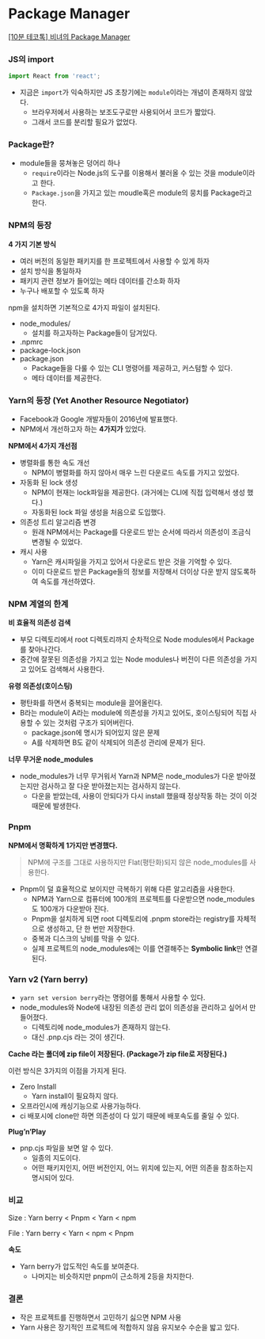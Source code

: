 # Package Manager

[[10분 테코톡] 비녀의 Package Manager](https://www.youtube.com/watch?v=Ds7EjE8Rhjs&list=PLkfxusmKmLsNDGmER2tmrslpPOTfKhE7j&index=115&t=3s)

### JS의 import

```jsx
import React from 'react';
```

- 지금은 `import`가 익숙하지만 JS 초창기에는 `module`이라는 개념이 존재하지 않았다.
    - 브라우저에서 사용하는 보조도구로만 사용되어서 코드가 짧았다.
    - 그래서 코드를 분리할 필요가 없었다.

### Package란?

- module들을 뭉쳐놓은 덩어리 하나
    - `require`이라는 Node.js의 도구를 이용해서 불러올 수 있는 것을 module이라고 한다.
    - `Package.json`을 가지고 있는 moudle혹은 module의 뭉치를 Package라고 한다.

### NPM의 등장

**4 가지 기본 방식**

- 여러 버전의 동일한 패키지를 한 프로젝트에서 사용할 수 있게 하자
- 설치 방식을 통일하자
- 패키지 관련 정보가 들어있는 메타 데이터를 간소화 하자
- 누구나 배포할 수 있도록 하자

npm을 설치하면 기본적으로 4가지 파일이 설치된다.

- node_modules/
    - 설치를 하고자하는 Package들이 담겨있다.
- .npmrc
- package-lock.json
- package.json
    - Package들을 다룰 수 있는 CLI 명령어를 제공하고, 커스텀할 수 있다.
    - 메타 데이터를 제공한다.

### Yarn의 등장 (Yet Another Resource Negotiator)

- Facebook과 Google 개발자들이 2016년에 발표했다.
- NPM에서 개선하고자 하는 **4가지가** 있었다.

**NPM에서 4가지 개선점**

- 병렬화를 통한 속도 개선
    - NPM이 병렬화를 하지 않아서 매우 느린 다운로드 속도를 가지고 있었다.
- 자동화 된 lock 생성
    - NPM이 현재는 lock파일을 제공한다. (과거에는 CLI에 직접 입력해서 생성 했다.)
    - 자동화된 lock 파일 생성을 처음으로 도입했다.
- 의존성 트리 알고리즘 변경
    - 원래 NPM에서는 Package를 다운로드 받는 순서에 따라서 의존성이 조금식 변경될 수 있었다.
- 캐시 사용
    - Yarn은 캐시파일을 가지고 있어서 다운로드 받은 것을 기억할 수 있다.
    - 이미 다운로드 받은 Package들의 정보를 저장해서 더이상 다운 받지 않도록하여 속도를 개선하였다.

### NPM 계열의 한계

**비 효율적 의존성 검색**

- 부모 디렉토리에서 root 디렉토리까지 순차적으로 Node modules에서 Package를 찾아나간다.
- 중간에 잘못된 의존성을 가지고 있는 Node modules나 버전이 다른 의존성을 가지고 있어도 검색해서 사용한다.

**유령 의존성(호이스팅)**

- 평탄화를 하면서 중복되는 module을 끌어올린다.
- B라는 module이 A라는 module에 의존성을 가지고 있어도, 호이스팅되어 직접 사용할 수 있는 것처럼 구조가 되어버린다.
    - package.json에 명시가 되어있지 않은 문제
    - A를 삭제하면 B도 같이 삭제되어 의존성 관리에 문제가 된다.

**너무 무거운 node_modules**

- node_modules가 너무 무거워서 Yarn과 NPM은 node_modules가 다운 받아졌는지만 검사하고 잘 다운 받아졌는지는 검사하지 않는다.
    - 다운을 받았는데, 사용이 안되다가 다시 install 했을때 정상작동 하는 것이 이것때문에 발생한다.

### Pnpm

**NPM에서 명확하게 1가지만 변경했다.**

> NPM에 구조를 그대로 사용하지만 Flat(평탄화)되지 않은 node_modules를 사용한다.
> 
- Pnpm이 덜 효율적으로 보이지만 극복하기 위해 다른 알고리즘을 사용한다.
    - NPM과 Yarn으로 컴퓨터에 100개의 프로젝트를 다운받으면 node_modules도 100개가 다운받아 진다.
    - Pnpm을 설치하게 되면 root 디렉토리에 .pnpm store라는 registry를 자체적으로 생성하고, 단 한 번만 저장한다.
    - 중복과 디스크의 낭비를 막을 수 있다.
    - 실제 프로젝트의 node_modules에는 이를 연결해주는 **Symbolic link**만 연결된다.

### Yarn v2 (Yarn berry)

- `yarn set version berry`라는 명령어를 통해서 사용할 수 있다.
- node_modules와 Node에 내장된 의존성 관리 없이 의존성을 관리하고 싶어서 만들어졌다.
    - 디렉토리에 node_modules가 존재하지 않는다.
    - 대신 .pnp.cjs 라는 것이 생긴다.
    

**Cache 라는 폴더에 zip file이 저장된다. (Package가 zip file로 저장된다.)**

이런 방식은 3가지의 이점을 가지게 된다.

- Zero Install
    - Yarn install이 필요하지 않다.
- 오프라인시에 캐싱기능으로 사용가능하다.
- ci 배포시에 clone만 하면 의존성이 다 있기 때문에 배포속도를 줄일 수 있다.

**Plug’n’Play**

- pnp.cjs 파일을 보면 알 수 있다.
    - 일종의 지도이다.
    - 어떤 패키지인지, 어떤 버전인지, 어느 위치에 있는지, 어떤 의존을 참조하는지 명시되어 있다.

### 비교

Size : Yarn berry < Pnpm < Yarn < npm

File : Yarn berry < Yarn < npm < Pnpm 

**속도**

- Yarn berry가 압도적인 속도를 보여준다.
    - 나머지는 비슷하지만 pnpm이 근소하게 2등을 차지한다.

### 결론

- 작은 프로젝트를 진행하면서 고민하기 싫으면 NPM 사용
- Yarn 사용은 장기적인 프로젝트에 적합하지 않음 유지보수 수순을 밟고 있다.